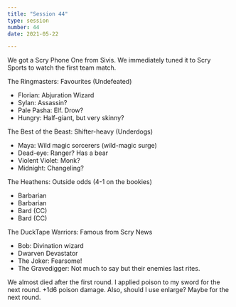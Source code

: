 ```yaml
---
title: "Session 44"
type: session
number: 44
date: 2021-05-22

---
```


We got a Scry Phone One from Sivis. We immediately tuned it to Scry Sports to watch the first team match.

The Ringmasters: Favourites (Undefeated)
- Florian: Abjuration Wizard
- Sylan: Assassin?
- Pale Pasha: Elf. Drow?
- Hungry: Half-giant, but very skinny?

The Best of the Beast: Shifter-heavy (Underdogs)
- Maya: Wild magic sorcerers (wild-magic surge)
- Dead-eye: Ranger? Has a bear
- Violent Violet: Monk?
- Midnight: Changeling?

The Heathens: Outside odds (4-1 on the bookies)
- Barbarian
- Barbarian
- Bard (CC)
- Bard (CC)

The DuckTape Warriors: Famous from Scry News
- Bob: Divination wizard
- Dwarven Devastator
- The Joker: Fearsome!
- The Gravedigger: Not much to say but their enemies last rites.

We almost died after the first round. I applied poison to my sword for the next round. +1d6 poison damage. Also, should I use enlarge? Maybe for the next round.